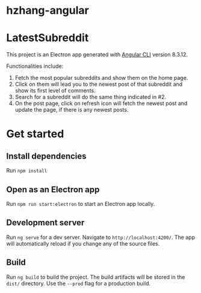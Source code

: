 # hzhang-angular

# LatestSubreddit

This project is an Electron app generated with [Angular CLI](https://github.com/angular/angular-cli) version 8.3.12.

Functionalities include: 
1. Fetch the most popular subreddits and show them on the home page. 
2. Click on them will lead you to the newest post of that subreddit and show its first level of comments.
3. Search for a subreddit will do the same thing indicated in #2.
4. On the post page, click on refresh icon will fetch the newest post and update the page, if there is any newest posts.

# Get started

## Install dependencies

Run `npm install`

## Open as an Electron app

Run `npm run start:electron` to start an Electron app locally. 

## Development server

Run `ng serve` for a dev server. Navigate to `http://localhost:4200/`. The app will automatically reload if you change any of the source files.

## Build

Run `ng build` to build the project. The build artifacts will be stored in the `dist/` directory. Use the `--prod` flag for a production build.

